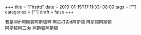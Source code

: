 +++
title = "Firstttt"
date = 2019-01-15T17:11:33+08:00
tags = [""]
categories = [""]
draft = false
+++

我是lilith阿斯顿阿斯顿啊 啊实打实d阿斯顿
阿斯顿阿斯顿  
阿斯顿阿三da 阿斯顿阿斯顿

